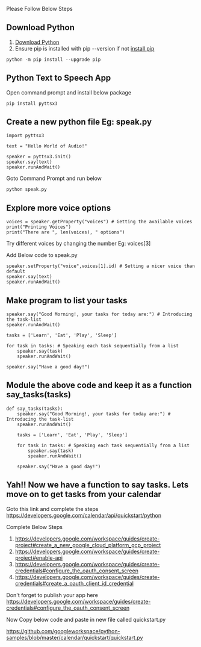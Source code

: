 Please Follow Below Steps

## Download Python
1. [Download Python](https://www.python.org/downloads/)
2. Ensure pip is installed with pip --version if not [install pip](https://pip.pypa.io/en/stable/installing/#installing-with-get-pip-py)

```
python -m pip install --upgrade pip 
```

## Python Text to Speech App 

Open command prompt and install below package

```
pip install pyttsx3
```

## Create a new python file Eg: speak.py

```
import pyttsx3

text = "Hello World of Audio!"

speaker = pyttsx3.init()
speaker.say(text)
speaker.runAndWait()

```

Goto Command Prompt and run below

```
python speak.py
```

## Explore more voice options


```
voices = speaker.getProperty("voices") # Getting the available voices
print("Printing Voices")
print("There are ", len(voices), " options")
```

Try different voices by changing the number Eg: voices[3]

Add Below code to speak.py

```
speaker.setProperty("voice",voices[1].id) # Setting a nicer voice than default
speaker.say(text)
speaker.runAndWait()
```

## Make program to list your tasks

```
speaker.say("Good Morning!, your tasks for today are:") # Introducing the task-list
speaker.runAndWait()

tasks = ['Learn', 'Eat', 'Play', 'Sleep']

for task in tasks: # Speaking each task sequentially from a list
	speaker.say(task)
	speaker.runAndWait()

speaker.say("Have a good day!")
```

## Module the above code and keep it as a function say_tasks(tasks)

```
def say_tasks(tasks):
	speaker.say("Good Morning!, your tasks for today are:") # Introducing the task-list
	speaker.runAndWait()

	tasks = ['Learn', 'Eat', 'Play', 'Sleep']

	for task in tasks: # Speaking each task sequentially from a list
		speaker.say(task)
		speaker.runAndWait()

	speaker.say("Have a good day!")

```

## Yah!! Now we have a function to say tasks. Lets move on to get tasks from your calendar

Goto this link and complete the steps https://developers.google.com/calendar/api/quickstart/python

Complete Below Steps
1. https://developers.google.com/workspace/guides/create-project#create_a_new_google_cloud_platform_gcp_project
2. https://developers.google.com/workspace/guides/create-project#enable-api
3. https://developers.google.com/workspace/guides/create-credentials#configure_the_oauth_consent_screen
4. https://developers.google.com/workspace/guides/create-credentials#create_a_oauth_client_id_credential

Don't forget to publish your app here https://developers.google.com/workspace/guides/create-credentials#configure_the_oauth_consent_screen

Now Copy below code and paste in new file called quickstart.py

https://github.com/googleworkspace/python-samples/blob/master/calendar/quickstart/quickstart.py
